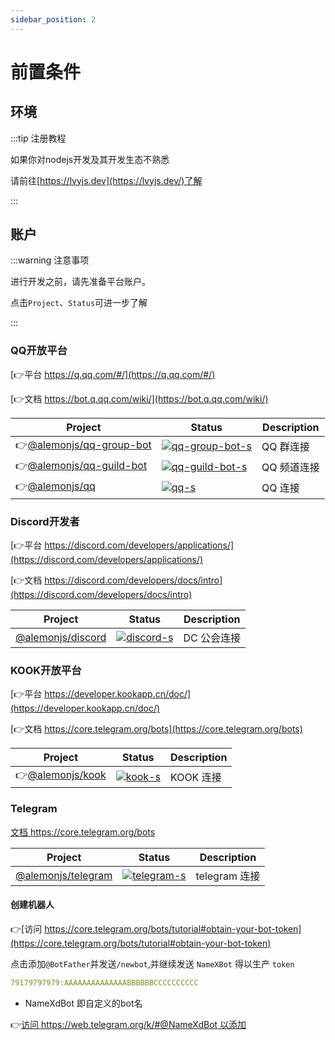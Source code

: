 ```yaml
---
sidebar_position: 2
---
```


# 前置条件

## 环境

:::tip 注册教程

如果你对nodejs开发及其开发生态不熟悉

请前往[https://lvyjs.dev](https://lvyjs.dev/)了解

:::

## 账户

:::warning 注意事项

进行开发之前，请先准备平台账户。

点击`Project`、`Status`可进一步了解

:::

### QQ开放平台

[👉平台 https://q.qq.com/#/](https://q.qq.com/#/)

[👉文档 https://bot.q.qq.com/wiki/](https://bot.q.qq.com/wiki/)

| Project                    | Status                              | Description |
| -------------------------- | ----------------------------------- | ----------- |
| 👉[@alemonjs/qq-group-bot] | [![qq-group-bot-s]][qq-group-bot-p] | QQ 群连接   |
| 👉[@alemonjs/qq-guild-bot] | [![qq-guild-bot-s]][qq-guild-bot-p] | QQ 频道连接 |
| 👉[@alemonjs/qq]           | [![qq-s]][qq-p]                     | QQ 连接     |

[@alemonjs/qq-group-bot]: https://github.com/lemonade-lab/alemonjs/tree/main/packages/qq-group-bot
[qq-group-bot-s]: https://img.shields.io/npm/v/@alemonjs/qq-group-bot.svg
[qq-group-bot-p]: https://www.npmjs.com/package/@alemonjs/qq-group-bot
[@alemonjs/qq-guild-bot]: https://github.com/lemonade-lab/alemonjs/tree/main/packages/qq-guild-bot
[qq-guild-bot-s]: https://img.shields.io/npm/v/@alemonjs/qq-guild-bot.svg
[qq-guild-bot-p]: https://www.npmjs.com/package/@alemonjs/qq-guild-bot
[@alemonjs/qq]: https://github.com/lemonade-lab/alemonjs/tree/main/packages/qq
[qq-s]: https://img.shields.io/npm/v/@alemonjs/qq.svg
[qq-p]: https://www.npmjs.com/package/@alemonjs/qq

### Discord开发者

[👉平台 https://discord.com/developers/applications/](https://discord.com/developers/applications/)

[👉文档 https://discord.com/developers/docs/intro](https://discord.com/developers/docs/intro)

| Project             | Status                    | Description |
| ------------------- | ------------------------- | ----------- |
| [@alemonjs/discord] | [![discord-s]][discord-p] | DC 公会连接 |

[@alemonjs/discord]: https://github.com/lemonade-lab/alemonjs/tree/main/packages/discord
[discord-s]: https://img.shields.io/npm/v/@alemonjs/discord.svg
[discord-p]: https://www.npmjs.com/package/@alemonjs/discord

### KOOK开放平台

[👉平台 https://developer.kookapp.cn/doc/](https://developer.kookapp.cn/doc/)

[👉文档 https://core.telegram.org/bots](https://core.telegram.org/bots)

| Project            | Status              | Description |
| ------------------ | ------------------- | ----------- |
| 👉[@alemonjs/kook] | [![kook-s]][kook-p] | KOOK 连接   |

[@alemonjs/kook]: https://github.com/lemonade-lab/alemonjs/tree/main/packages/kook
[kook-s]: https://img.shields.io/npm/v/@alemonjs/kook.svg
[kook-p]: https://www.npmjs.com/package/@alemonjs/kook

### Telegram

[文档 https://core.telegram.org/bots ](https://core.telegram.org/bots)

| Project              | Status                      | Description   |
| -------------------- | --------------------------- | ------------- |
| [@alemonjs/telegram] | [![telegram-s]][telegram-p] | telegram 连接 |

[@alemonjs/telegram]: https://github.com/lemonade-lab/alemonjs/tree/main/packages/telegram
[telegram-s]: https://img.shields.io/npm/v/@alemonjs/telegram.svg
[telegram-p]: https://www.npmjs.com/package/@alemonjs/telegram

#### 创建机器人

👉[访问 https://core.telegram.org/bots/tutorial#obtain-your-bot-token](https://core.telegram.org/bots/tutorial#obtain-your-bot-token)

点击添加`@BotFather`并发送`/newbot`,并继续发送 `NameXBot` 得以生产 `token`

```yaml
79179797979:AAAAAAAAAAAAAABBBBBBCCCCCCCCCC
```

- NameXdBot 即自定义的bot名

👉[访问 https://web.telegram.org/k/#@NameXdBot 以添加](https://web.telegram.org/k/#@NameXdBot)
